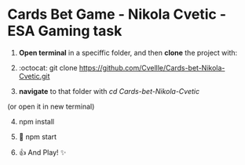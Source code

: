 # Cards Bet Game - Nikola Cvetic - ESA Gaming task

1. **Open terminal** in a speciffic folder, and then **clone** the project with:

2. :octocat: git clone https://github.com/Cvellle/Cards-bet-Nikola-Cvetic.git

3. **navigate** to that folder with _cd Cards-bet-Nikola-Cvetic_

(or open it in new terminal)

4. npm install

5. :rocket: npm start

6. :+1: And Play! :sparkles:
